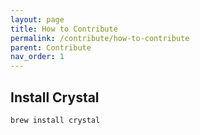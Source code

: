 ```yaml
---
layout: page
title: How to Contribute
permalink: /contribute/how-to-contribute
parent: Contribute
nav_order: 1
---
```


## Install Crystal
```
brew install crystal
```